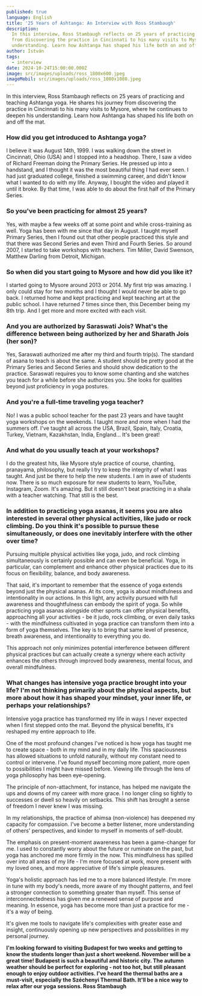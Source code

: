 ```yaml
---
published: true
language: English
title: '25 Years of Ashtanga: An Interview with Ross Stambaugh'
description:
  In this interview, Ross Stambaugh reflects on 25 years of practicing and teaching Ashtanga yoga. He shares his journey
  from discovering the practice in Cincinnati to his many visits to Mysore, where he continues to deepen his
  understanding. Learn how Ashtanga has shaped his life both on and off the mat.
author: István
tags:
  - interview
date: 2024-10-24T15:00:00.000Z
image: src/images/uploads/ross_1800x600.jpeg
imageMobil: src/images/uploads/ross_1080x1080.jpeg
---
```


In this interview, Ross Stambaugh reflects on 25 years of practicing and teaching Ashtanga yoga. He shares his journey
from discovering the practice in Cincinnati to his many visits to Mysore, where he continues to deepen his
understanding. Learn how Ashtanga has shaped his life both on and off the mat.

### How did you get introduced to Ashtanga yoga?

I believe it was August 14th, 1999. I was walking down the street in Cincinnati, Ohio (USA) and I stopped into a
headshop. There, I saw a video of Richard Freeman doing the Primary Series. He pressed up into a handstand, and I
thought it was the most beautiful thing I had ever seen. I had just graduated college, finished a swimming career, and
didn't know what I wanted to do with my life. Anyway, I bought the video and played it until it broke. By that time, I
was able to do about the first half of the Primary Series.

### So you've been practicing for almost 25 years?

Yes, with maybe a few weeks off at some point and while cross-training as well. Yoga has been with me since that day in
August. I taught myself Primary Series, then I found out that other people practiced this style and that there was
Second Series and even Third and Fourth Series. So around 2007, I started to take workshops with teachers. Tim Miller,
David Swenson, Matthew Darling from Detroit, Michigan.

### So when did you start going to Mysore and how did you like it?

I started going to Mysore around 2013 or 2014. My first trip was amazing. I only could stay for two months and I thought
I would never be able to go back. I returned home and kept practicing and kept teaching art at the public school. I have
returned 7 times since then, this December being my 8th trip. And I get more and more excited with each visit.

### And you are authorized by Saraswati Jois? What's the difference between being authorized by her and Sharath Jois (her son)?

Yes, Saraswati authorized me after my third and fourth trip(s). The standard of asana to teach is about the same. A
student should be pretty good at the Primary Series and Second Series and should show dedication to the practice.
Saraswati requires you to know some chanting and she watches you teach for a while before she authorizes you. She looks
for qualities beyond just proficiency in yoga postures.

### And you're a full-time traveling yoga teacher?

No! I was a public school teacher for the past 23 years and have taught yoga workshops on the weekends. I taught more
and more when I had the summers off. I've taught all across the USA, Brazil, Spain, Italy, Croatia, Turkey, Vietnam,
Kazakhstan, India, England... It's been great!

### And what do you usually teach at your workshops?

I do the greatest hits, like Mysore style practice of course, chanting, pranayama, philosophy, but really I try to keep
the integrity of what I was taught. And just be there to help the new students. I am in awe of students now. There is so
much exposure for new students to learn, YouTube, Instagram, Zoom. It's amazing. But it still doesn't beat practicing in
a shala with a teacher watching. That still is the best.

### In addition to practicing yoga asanas, it seems you are also interested in several other physical activities, like judo or rock climbing. Do you think it's possible to pursue these simultaneously, or does one inevitably interfere with the other over time?

Pursuing multiple physical activities like yoga, judo, and rock climbing simultaneously is certainly possible and can
even be beneficial. Yoga, in particular, can complement and enhance other physical practices due to its focus on
flexibility, balance, and body awareness.

That said, it's important to remember that the essence of yoga extends beyond just the physical asanas. At its core,
yoga is about mindfulness and intentionality in our actions. In this light, any activity pursued with full awareness and
thoughtfulness can embody the spirit of yoga. So while practicing yoga asanas alongside other sports can offer physical
benefits, approaching all your activities - be it judo, rock climbing, or even daily tasks - with the mindfulness
cultivated in yoga practice can transform them into a form of yoga themselves. The key is to bring that same level of
presence, breath awareness, and intentionality to everything you do.

This approach not only minimizes potential interference between different physical practices but can actually create a
synergy where each activity enhances the others through improved body awareness, mental focus, and overall mindfulness.

### What changes has intensive yoga practice brought into your life? I'm not thinking primarily about the physical aspects, but more about how it has shaped your mindset, your inner life, or perhaps your relationships?

Intensive yoga practice has transformed my life in ways I never expected when I first stepped onto the mat. Beyond the
physical benefits, it's reshaped my entire approach to life.

One of the most profound changes I've noticed is how yoga has taught me to create space - both in my mind and in my
daily life. This spaciousness has allowed situations to unfold naturally, without my constant need to control or
intervene. I've found myself becoming more patient, more open to possibilities I might have missed before. Viewing life
through the lens of yoga philosophy has been eye-opening.

The principle of non-attachment, for instance, has helped me navigate the ups and downs of my career with more grace. I
no longer cling so tightly to successes or dwell so heavily on setbacks. This shift has brought a sense of freedom I
never knew I was missing.

In my relationships, the practice of ahimsa (non-violence) has deepened my capacity for compassion. I've become a better
listener, more understanding of others' perspectives, and kinder to myself in moments of self-doubt.

The emphasis on present-moment awareness has been a game-changer for me. I used to constantly worry about the future or
ruminate on the past, but yoga has anchored me more firmly in the now. This mindfulness has spilled over into all areas
of my life - I'm more focused at work, more present with my loved ones, and more appreciative of life's simple
pleasures.

Yoga's holistic approach has led me to a more balanced lifestyle. I'm more in tune with my body's needs, more aware of
my thought patterns, and feel a stronger connection to something greater than myself. This sense of interconnectedness
has given me a renewed sense of purpose and meaning. In essence, yoga has become more than just a practice for me - it's
a way of being.

It's given me tools to navigate life's complexities with greater ease and insight, continuously opening up new
perspectives and possibilities in my personal journey.

**I'm looking forward to visiting Budapest for two weeks and getting to know the students longer than just a short
weekend. November will be a great time! Budapest is such a beautiful and historic city. The autumn weather should be
perfect for exploring - not too hot, but still pleasant enough to enjoy outdoor activities. I've heard the thermal baths
are a must-visit, especially the Széchenyi Thermal Bath. It'll be a nice way to relax after our yoga sessions. Ross
Stambaugh**
